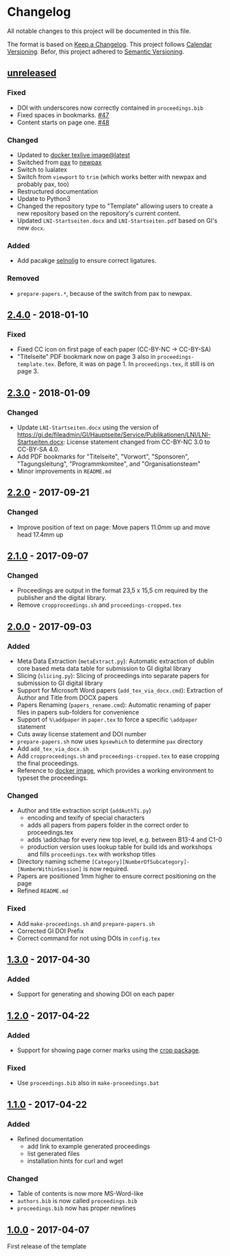 # Changelog

All notable changes to this project will be documented in this file.

The format is based on [Keep a Changelog](http://keepachangelog.com/).
This project follows [Calendar Versioning](https://calver.org/).
Befor, this project adhered to [Semantic Versioning](http://semver.org/).

## [unreleased]

### Fixed

- DOI with underscores now correctly contained in `proceedings.bib`
- Fixed spaces in bookmarks. [#47](https://github.com/gi-ev/LNI-proceedings/pull/47)
- Content starts on page one. [#48](https://github.com/gi-ev/LNI-proceedings/pull/48)

### Changed

- Updated to [docker texlive image@latest](https://github.com/dante-ev/docker-texlive)
- Switched from [pax](https://ctan.org/pkg/pax) to [newpax](https://ctan.org/pkg/newpax)
- Switch to lualatex
- Switch from `viewport` to `trim` (which works better with newpax and probably pax, too)
- Restructured documentation
- Update to Python3
- Changed the repository type to "Template" allowing users to create a new repository based on the repository's current content.
- Updated `LNI-Startseiten.docx` and `LNI-Startseiten.pdf` based on GI's new `docx`.

### Added

- Add pacakge [selnolig](https://ctan.org/pkg/selnolig) to ensure correct ligatures.

### Removed

- `prepare-papers.*`, because of the switch from pax to newpax.

## [2.4.0] - 2018-01-10

### Fixed

- Fixed CC icon on first page of each paper (CC-BY-NC -> CC-BY-SA)
- "Titelseite" PDF bookmark now on page 3 also in `proceedings-template.tex`. Before, it was on page 1. In `proceedings.tex`, it still is on page 3.

## [2.3.0] - 2018-01-09

### Changed

- Update `LNI-Startseiten.docx` using the version of <https://gi.de/fileadmin/GI/Hauptseite/Service/Publikationen/LNI/LNI-Startseiten.docx>: License statement changed from CC-BY-NC 3.0 to CC-BY-SA 4.0.
- Add PDF bookmarks for "Titelseite", "Vorwort", "Sponsoren", "Tagungsleitung", "Programmkomitee", and "Organisationsteam"
- Minor improvements in `README.md`

## [2.2.0] - 2017-09-21

### Changed

- Improve position of text on page: Move papers 11.0mm up and move head 17.4mm up

## [2.1.0] - 2017-09-07

### Changed

- Proceedings are output in the format 23,5 x 15,5 cm required by the publisher and the digital library.
- Remove `cropproceedings.sh` and `proceedings-cropped.tex`

## [2.0.0] - 2017-09-03

### Added

- Meta Data Extraction (`metaExtract.py`): Automatic extraction of dublin core based meta data table for submission to GI digital library
- Slicing (`slicing.py`): Slicing of proceedings into separate papers for submission to GI digital library
- Support for Microsoft Word papers (`add_tex_via_docx.cmd`): Extraction of Author and Title from DOCX papers
- Papers Renaming (`papers_rename.cmd`): Automatic renaming of paper files in papers sub-folders for convenience
- Support of `%\addpaper` in `paper.tex` to force a specific `\addpaper` statement
- Cuts away license statement and DOI number
- `prepare-papers.sh` now uses `kpsewhich` to determine `pax` directory
- Add `add_tex_via_docx.sh`
- Add `cropproceedings.sh` and `proceedings-cropped.tex` to ease cropping the final proceedings.
- Reference to [docker image](https://github.com/koppor/docker-texlive), which provides a working environment to typeset the proceedings.

### Changed

- Author and title extraction script (`addAuthTi.py`)
  - encoding and texify of special characters
  - adds all papers from papers folder in the correct order to proceedings.tex
  - adds \addchap for every new top level, e.g. between B13-4 and C1-0
  - production version uses lookup table for build ids and workshops and fills `proceedings.tex` with workshop titles
- Directory naming scheme `[Category][NumberOfSubcategory]-[NumberWithinSession]` is now required.
- Papers are positioned 1mm higher to ensure correct positioning on the page
- Refined `README.md`

### Fixed

- Add `make-proceedings.sh` and `prepare-papers.sh`
- Corrected GI DOI Prefix
- Correct command for not using DOIs in `config.tex`

## [1.3.0] - 2017-04-30

### Added

- Support for generating and showing DOI on each paper

## [1.2.0] - 2017-04-22

### Added

- Support for showing page corner marks using the [crop package](https://www.ctan.org/pkg/crop).

### Fixed

- Use `proceedings.bib` also in `make-proceedings.bat`

## [1.1.0] - 2017-04-22

### Added

- Refined documentation
  - add link to example generated proceedings
  - list generated files
  - installation hints for curl and wget

### Changed

- Table of contents is now more MS-Word-like
- `authors.bib` is now called `proceedings.bib`
- `proceedings.bib` now has proper newlines

## [1.0.0] - 2017-04-07

First release of the template

[unreleased]: https://github.com/gi-ev/LNI-proceedings/compare/v2.4.0...master
[2.4.0]: https://github.com/gi-ev/LNI-proceedings/compare/v2.3.0...v2.4.0
[2.3.0]: https://github.com/gi-ev/LNI-proceedings/compare/v2.2.0...v2.3.0
[2.2.0]: https://github.com/gi-ev/LNI-proceedings/compare/v2.1.0...v2.2.0
[2.1.0]: https://github.com/gi-ev/LNI-proceedings/compare/v2.0.0...v2.1.0
[2.0.0]: https://github.com/gi-ev/LNI-proceedings/compare/v1.3.0...v2.0.0
[1.3.0]: https://github.com/gi-ev/LNI-proceedings/compare/v1.2.0...v1.3.0
[1.2.0]: https://github.com/gi-ev/LNI-proceedings/compare/v1.1.0...v1.2.0
[1.1.0]: https://github.com/gi-ev/LNI-proceedings/compare/v1.0.0...v1.1.0
[1.0.0]: https://github.com/gi-ev/LNI/releases/tag/v1.0.0
